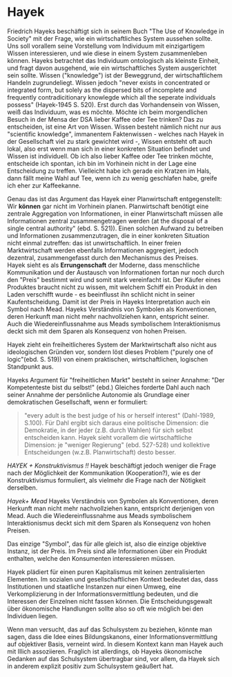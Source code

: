 # Hayek

Friedrich Hayeks beschäftigt sich in seinem Buch "The Use of Knowledge in Society" mit der Frage, wie ein wirtschaftliches System aussehen sollte.
Uns soll vorallem seine Vorstellung vom Individuum mit einzigartigem Wissen interessieren, und wie diese in einem System zusammenleben können.
Hayeks betrachtet das Individuum ontologisch als kleinste Einheit, und fragt davon ausgehend, wie ein wirtschaftliches System  ausgerichtet sein sollte.
Wissen ("knowledge") ist der Beweggrund, der wirtschaftlichem Handeln zugrundeliegt.
Wissen jedoch "never exists in concentrated or integrated form, but solely as the dispersed bits of incomplete and frequently contradicitionary knowlegde which all the seperate individuals possess" (Hayek-1945 S. 520).
Erst durch das Vorhandensein von Wissen, weiß das Individuum, was es möchte.
Möchte ich beim morgendlichen Besuch in der Mensa der DSA lieber Kaffee oder Tee trinken?
Das zu entscheiden, ist eine Art von Wissen.
Wissen besteht nämlich nicht nur aus "scientific knowledge", immanentem Faktenwissen - welches nach Hayek in der Gesellschaft viel zu stark gewichtet wird -, Wissen entsteht oft auch lokal, also erst wenn man sich in einer konkreten Situation befindet und Wissen ist individuell.
Ob ich also lieber Kaffee oder Tee trinken möchte, entscheide ich spontan, ich bin im Vorhinein nicht in der Lage eine Entscheidung zu treffen.
Vielleicht habe ich gerade ein Kratzen im Hals, dann fällt meine Wahl auf Tee, wenn ich zu wenig geschlafen habe, greife ich eher zur Kaffeekanne.

Genau das ist das Argument das Hayek einer Planwirtschaft entgegenstellt: Wir **können** gar nicht im Vorhinein planen.
Planwirtschaft benötigt eine zentrale Aggregation von Informationen, in einer Planwirtschaft müssen alle Informationen zentral zusammengetragen werden (at the disposal of a single central authority" (ebd. S. 521)).
Einen solchen Aufwand zu betreiben und Informationen zusammenzutragen, die in einer konkreten Situation nicht einmal zutreffen: das ist unwirtschaftlich.
In einer freien Marktwirtschaft werden ebenfalls Informationen aggregiert, jedoch dezentral, zusammengefasst durch den Mechanismus des Preises.  
Hayek sieht es als **Errungenschaft** der Moderne, dass menschliche Kommunikation und der Austausch von Informationen fortan nur noch durch den "Preis" bestimmt wird und somit stark vereinfacht ist.
Der Käufer eines Produktes braucht nicht zu wissen, mit welchem Schiff ein Produkt in den Laden verschifft wurde - es beeinflusst ihn schlicht nicht in seiner Kaufentscheidung.
Damit ist der Preis in Hayeks Interpretation auch ein Symbol nach Mead.
Hayeks Verständnis von Symbolen als Konventionen, deren Herkunft man nicht mehr nachvollziehen kann, entspricht seiner.
Auch die Wiedereinflussnahme aus Meads symbolischem Interaktionismus deckt sich mit dem Sparen als Konsequenz von hohen Preisen.

Hayek zieht ein freiheitlicheres System der Marktwirtschaft also nicht aus ideologischen Gründen vor, sondern löst dieses Problem ("purely one of logic"(ebd. S. 519)) von einem praktischen, wirtschaftlichen, logischen  Standpunkt aus.

Hayeks Argument für "freiheitlichen Markt" besteht in seiner Annahme: "Der Kompetenteste bist du selbst!" (ebd.)
Gleiches forderte Dahl auch nach seiner Annahme der persönliche Autonomie als Grundlage einer demokratischen Gesellschaft, wenn er formuliert:
>"every adult is the best judge of his or herself interest" (Dahl-1989, S.100).
Für Dahl ergibt sich daraus eine politische Dimension: die Demokratie, in der jeder (z.B. durch Wahlen) für sich selbst entscheiden kann.
Hayek sieht vorallem die wirtschaftliche Dimension: je "weniger Regierung" (ebd. 527-528) und kollektive Entscheidungen (w.z.B. Planwirtschaft) desto besser.

*HAYEK + Konstruktivismus !!*
Hayek beschäftigt jedoch weniger die Frage nach der Möglichkeit der Kommunikation (Kooperation?), wie es der Konstruktivismus formuliert, als vielmehr die Frage nach der Nötigkeit derselben.
<!-- TODO: **MH gute arbeit, elegante Schlussfolgerung! Mehr darauf hinarbeiten** -->
*Hayek+ Mead*
Hayeks Verständnis von Symbolen als Konventionen, deren Herkunft man nicht mehr nachvollziehen kann, entspricht derjenigen von Mead.
Auch die Wiedereinflussnahme aus Meads symbolischem Interaktionismus deckt sich mit dem Sparen als Konsequenz von hohen Preisen.
>
Das einzige "Symbol", das für alle gleich ist, also die einzige objektive Instanz, ist der Preis.
Im Preis sind alle Informationen über ein Produkt enthalten, welche den Konsumenten interessieren müssen.  

<!-- TODO: Sagt er das wirklich? Textnachweis -->

Hayek plädiert für einen puren Kapitalismus mit keinen zentralisierten Elementen.
Im sozialen und gesellschaftlichen Kontext bedeutet das, dass Institutionen und staatliche Instanzen nur einen Umweg, eine Verkomplizierung in der Informationsvermittlung bedeuten, und die Interessen der Einzelnen nicht fassen können.
Die Entscheidungsgewalt über ökonomische Handlungen sollte also so oft wie möglich bei den Individuen liegen.

Wenn man versucht, das auf das Schulsystem zu beziehen, könnte man sagen, dass die Idee eines Bildungskanons, einer Informationsvermittlung auf objektiver Basis, verneint wird.
In diesem Kontext kann man Hayek auch mit Illich assoziieren.
Fraglich ist allerdings, ob Hayeks ökonomische Gedanken auf das Schulsystem übertragbar sind, vor allem, da Hayek sich in anderem  explizit positiv zum Schulsystem geäußert hat.
